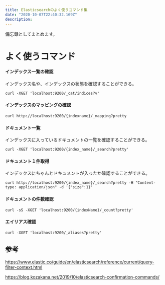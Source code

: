 ```yaml
---
title: Elasticsearchのよく使うコマンド集
date: "2020-10-07T22:40:32.169Z"
description: 
---
```


備忘録としてまとめます。

# よく使うコマンド
#### インデックス一覧の確認
インデックス名や、インデックスの状態を確認することができる。

```
curl -XGET 'localhost:9200/_cat/indices?v'
```

#### インデックスのマッピングの確認

```
curl http://localhost:9200/{indexname}/_mapping?pretty
```

#### ドキュメント一覧
インデックスに入っているドキュメントの一覧を確認することができる。

```
curl -XGET 'localhost:9200/{index_name}/_search?pretty'
```

#### ドキュメント１件取得
インデックスにちゃんとドキュメントが入ったか確認することができる。

```
curl http://localhost:9200/{index_name}/_search?pretty -H "Content-type: application/json" -d '{"size":1}'
```

#### ドキュメントの件数確認

```
curl -sS -XGET 'localhost:9200/{indexName}/_count?pretty'
```

#### エイリアス確認

```
curl -XGET 'localhost:9200/_aliases?pretty'
```

## 参考
https://www.elastic.co/guide/en/elasticsearch/reference/current/query-filter-context.html

https://blog.kozakana.net/2019/10/elasticsearch-confirmation-commands/

